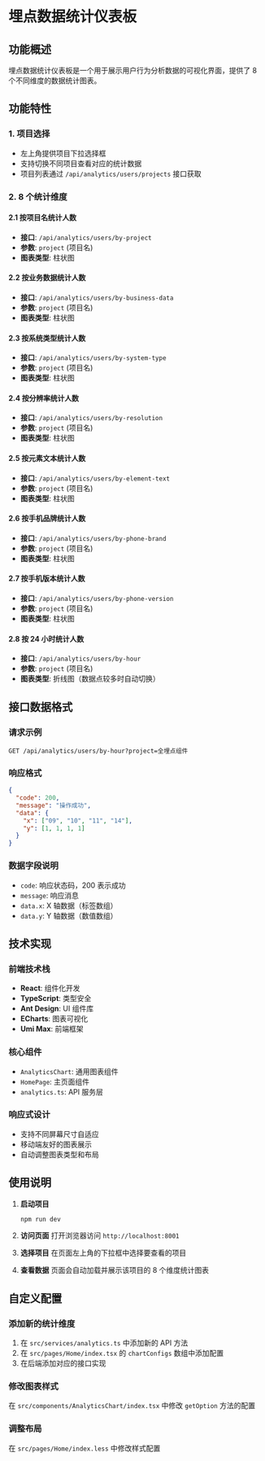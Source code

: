 # 埋点数据统计仪表板

## 功能概述

埋点数据统计仪表板是一个用于展示用户行为分析数据的可视化界面，提供了 8 个不同维度的数据统计图表。

## 功能特性

### 1. 项目选择

- 左上角提供项目下拉选择框
- 支持切换不同项目查看对应的统计数据
- 项目列表通过 `/api/analytics/users/projects` 接口获取

### 2. 8 个统计维度

#### 2.1 按项目名统计人数

- **接口**: `/api/analytics/users/by-project`
- **参数**: `project` (项目名)
- **图表类型**: 柱状图

#### 2.2 按业务数据统计人数

- **接口**: `/api/analytics/users/by-business-data`
- **参数**: `project` (项目名)
- **图表类型**: 柱状图

#### 2.3 按系统类型统计人数

- **接口**: `/api/analytics/users/by-system-type`
- **参数**: `project` (项目名)
- **图表类型**: 柱状图

#### 2.4 按分辨率统计人数

- **接口**: `/api/analytics/users/by-resolution`
- **参数**: `project` (项目名)
- **图表类型**: 柱状图

#### 2.5 按元素文本统计人数

- **接口**: `/api/analytics/users/by-element-text`
- **参数**: `project` (项目名)
- **图表类型**: 柱状图

#### 2.6 按手机品牌统计人数

- **接口**: `/api/analytics/users/by-phone-brand`
- **参数**: `project` (项目名)
- **图表类型**: 柱状图

#### 2.7 按手机版本统计人数

- **接口**: `/api/analytics/users/by-phone-version`
- **参数**: `project` (项目名)
- **图表类型**: 柱状图

#### 2.8 按 24 小时统计人数

- **接口**: `/api/analytics/users/by-hour`
- **参数**: `project` (项目名)
- **图表类型**: 折线图（数据点较多时自动切换）

## 接口数据格式

### 请求示例

```
GET /api/analytics/users/by-hour?project=全埋点组件
```

### 响应格式

```json
{
  "code": 200,
  "message": "操作成功",
  "data": {
    "x": ["09", "10", "11", "14"],
    "y": [1, 1, 1, 1]
  }
}
```

### 数据字段说明

- `code`: 响应状态码，200 表示成功
- `message`: 响应消息
- `data.x`: X 轴数据（标签数组）
- `data.y`: Y 轴数据（数值数组）

## 技术实现

### 前端技术栈

- **React**: 组件化开发
- **TypeScript**: 类型安全
- **Ant Design**: UI 组件库
- **ECharts**: 图表可视化
- **Umi Max**: 前端框架

### 核心组件

- `AnalyticsChart`: 通用图表组件
- `HomePage`: 主页面组件
- `analytics.ts`: API 服务层

### 响应式设计

- 支持不同屏幕尺寸自适应
- 移动端友好的图表展示
- 自动调整图表类型和布局

## 使用说明

1. **启动项目**

   ```bash
   npm run dev
   ```

2. **访问页面** 打开浏览器访问 `http://localhost:8001`

3. **选择项目** 在页面左上角的下拉框中选择要查看的项目

4. **查看数据** 页面会自动加载并展示该项目的 8 个维度统计图表

## 自定义配置

### 添加新的统计维度

1. 在 `src/services/analytics.ts` 中添加新的 API 方法
2. 在 `src/pages/Home/index.tsx` 的 `chartConfigs` 数组中添加配置
3. 在后端添加对应的接口实现

### 修改图表样式

在 `src/components/AnalyticsChart/index.tsx` 中修改 `getOption` 方法的配置

### 调整布局

在 `src/pages/Home/index.less` 中修改样式配置
